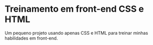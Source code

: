 # Treinamento em front-end CSS e HTML

Um pequeno projeto usando apenas CSS e HTML para treinar minhas habilidades em front-end.

